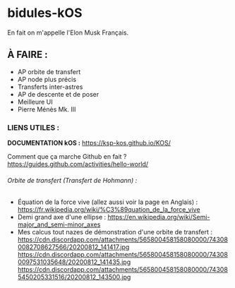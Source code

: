 # bidules-kOS
En fait on m'appelle l'Elon Musk Français.

## À FAIRE :
- AP orbite de transfert
- AP node plus précis
- Transferts inter-astres
- AP de descente et de poser
- Meilleure UI
- Pierre Ménès Mk. III

### LIENS UTILES :

**DOCUMENTATION kOS :** https://ksp-kos.github.io/KOS/

Comment que ça marche Github en fait ? https://guides.github.com/activities/hello-world/

###### Orbite de transfert (Transfert de Hohmann) :

- Équation de la force vive (allez aussi voir la page en Anglais) : https://fr.wikipedia.org/wiki/%C3%89quation_de_la_force_vive
- Demi grand axe d'une ellipse : https://en.wikipedia.org/wiki/Semi-major_and_semi-minor_axes
- Mes calcus tout nazes de démonstration d'une orbite de transfert : https://cdn.discordapp.com/attachments/565800458158080000/743080082708627566/20200812_141417.jpg
https://cdn.discordapp.com/attachments/565800458158080000/743080097531035648/20200812_141435.jpg
https://cdn.discordapp.com/attachments/565800458158080000/743085450205331516/20200812_143500.jpg
